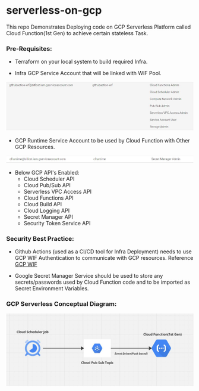 # serverless-on-gcp
This repo Demonstrates Deploying code on GCP Serverless Platform called Cloud Function(1st Gen) to achieve certain stateless Task.

### Pre-Requisites:

- Terraform on your local system to build required Infra.

- Infra GCP Service Account that will be linked with WIF Pool.

![GCP INFRA SERVICE ACCOUNT](./img/github_actions_infra_sa.JPG)


- GCP Runtime Service Account to be used by Cloud Function with Other GCP Resources.

![Cloud Function Runtime Service Account](./img/GCP_CloudFunction_Runtime_SA.JPG)


-  Below GCP API's Enabled:
   - Cloud Scheduler API
   - Cloud Pub/Sub API
   - Serverless VPC Access API
   - Cloud Functions API
   - Cloud Build API
   - Cloud Logging API
   - Secret Manager API
   - Security Token Service API


### Security Best Practice: 

- Github Actions (used as a CI/CD tool for Infra Deployment) needs to use GCP WIF Authentication to communicate with GCP resources. 
Reference [GCP WIF](https://dev.to/iamgauravpande/enabling-workload-identity-federation-for-github-actions-on-gcp-h8g) 

- Google Secret Manager Service should be used to store any secrets/passwords used by Cloud Function code and to be imported as  Secret Environment Variables.


### GCP Serverless Conceptual Diagram:

![GCP Serverless](./img/GCP_CloudFunction_1stGen.JPG)

